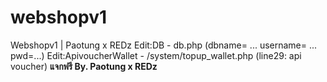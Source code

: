 # webshopv1
Webshopv1 | Paotung x REDz
Edit:DB - db.php (dbname= ... username= ... pwd=...)
Edit:ApivoucherWallet - /system/topup_wallet.php (line29: api voucher)
**แจกฟรี By. Paotung x REDz**
